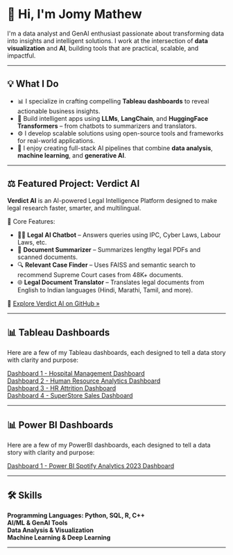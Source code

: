 # 👋 Hi, I'm Jomy Mathew 

I'm a data analyst and GenAI enthusiast passionate about transforming data into insights and intelligent solutions. I work at the intersection of **data visualization** and **AI**, building tools that are practical, scalable, and impactful.

---

## 💡 What I Do

- 📊 I specialize in crafting compelling **Tableau dashboards** to reveal actionable business insights.
- 🤖 Build intelligent apps using **LLMs**, **LangChain**, and **HuggingFace Transformers** – from chatbots to summarizers and translators.
- ⚙️ I develop scalable solutions using open-source tools and frameworks for real-world applications.
- 🧠 I enjoy creating full-stack AI pipelines that combine **data analysis**, **machine learning**, and **generative AI**.

---

## ⚖️ Featured Project: Verdict AI  

**Verdict AI** is an AI-powered Legal Intelligence Platform designed to make legal research faster, smarter, and multilingual.

🔹 Core Features:
- 🧑‍⚖️ **Legal AI Chatbot** – Answers queries using IPC, Cyber Laws, Labour Laws, etc.  
- 📄 **Document Summarizer** – Summarizes lengthy legal PDFs and scanned documents.  
- 🔍 **Relevant Case Finder** – Uses FAISS and semantic search to recommend Supreme Court cases from 48K+ documents.  
- 🌐 **Legal Document Translator** – Translates legal documents from English to Indian languages (Hindi, Marathi, Tamil, and more).

🔗 [Explore Verdict AI on GitHub »](https://github.com/Jo-Mathew/Verdict-AI)

---

## 📊 Tableau Dashboards

Here are a few of my Tableau dashboards, each designed to tell a data story with clarity and purpose:

[Dashboard 1 - Hospital Management Dashboard](https://public.tableau.com/views/HospitalManagementDashboard_17503440445920/HospitalDashboard?:language=en-US&:sid=&:redirect=auth&:display_count=n&:origin=viz_share_link)  
[Dashboard 2 - Human Resource Analytics Dashboard](https://public.tableau.com/views/HRDashboard_17501806096320/HRDASHBOARD?:language=en-US&:sid=&:redirect=auth&:display_count=n&:origin=viz_share_link)  
[Dashboard 3 - HR Attrition Dashboard](https://public.tableau.com/views/HRAttritionDashboard_17500696102950/HRDASHBOARD?:language=en-US&:sid=&:redirect=auth&:display_count=n&:origin=viz_share_link)  
[Dashboard 4 - SuperStore Sales Dashboard](https://public.tableau.com/views/SuperStoreSalesDashboardProject/SuperStoreDashboard?:language=en-US&:sid=&:redirect=auth&:display_count=n&:origin=viz_share_link)  

---

## 📊 Power BI Dashboards

Here are a few of my PowerBI dashboards, each designed to tell a data story with clarity and purpose:

[Dashboard 1 - Power BI Spotify Analytics 2023 Dashboard](https://github.com/Jo-Mathew/Power-BI-Spotify-2023-Music-Analytics-Dashboard)  

---

## 🛠️ Skills

**Programming Languages: Python, SQL, R, C++**  
**AI/ML & GenAI Tools**  
**Data Analysis & Visualization**  
**Machine Learning & Deep Learning**  

---




